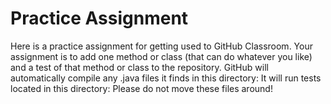 # Practice Assignment
Here is a practice assignment for getting used to GitHub Classroom.
Your assignment is to add one method or class (that can do whatever you like) and a test of that method or class to the repository.
GitHub will automatically compile any .java files it finds in this directory:
It will run tests located in this directory:
Please do not move these files around!
